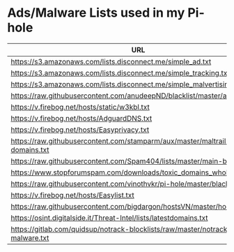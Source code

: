 # Ads/Malware Lists used in my Pi-hole

URL | Description
--- | -----------
https://s3.amazonaws.com/lists.disconnect.me/simple_ad.txt | Disconnect_Me_ADs
https://s3.amazonaws.com/lists.disconnect.me/simple_tracking.txt | Disconnect_Me_Tracking
https://s3.amazonaws.com/lists.disconnect.me/simple_malvertising.txt | Disconnect_Me_Malv
https://raw.githubusercontent.com/anudeepND/blacklist/master/adservers.txt | AnudeepND
https://v.firebog.net/hosts/static/w3kbl.txt | WaLLy3K
https://v.firebog.net/hosts/AdguardDNS.txt | AdguardDNS
https://v.firebog.net/hosts/Easyprivacy.txt | Easyprivacy
https://raw.githubusercontent.com/stamparm/aux/master/maltrail-malware-domains.txt | Maltrail_BD
https://raw.githubusercontent.com/Spam404/lists/master/main-blacklist.txt | Spam404
https://www.stopforumspam.com/downloads/toxic_domains_whole.txt | SFS_Toxic_BD
https://raw.githubusercontent.com/vinothvkr/pi-hole/master/blacklist/hosts | VinothVKR
https://v.firebog.net/hosts/Easylist.txt | Easylist
https://raw.githubusercontent.com/bigdargon/hostsVN/master/hosts | hostsVN
https://osint.digitalside.it/Threat-Intel/lists/latestdomains.txt | DigitalSide
https://gitlab.com/quidsup/notrack-blocklists/raw/master/notrack-malware.txt | QuidsUp